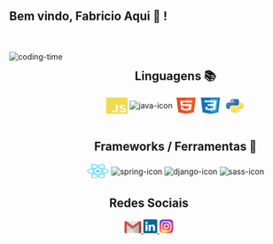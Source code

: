 ## Bem vindo, Fabricio Aqui :wave: !

<br>

<div  align="center"> 
  <div style="display: inline_block"><br>
    <img align="left" height="250" alt="coding-time" src="https://media.giphy.com/media/SWoSkN6DxTszqIKEqv/giphy.gif">
    <h2 align="center">Linguagens 📚</h2>
    <img align="center" height="30" width="40" alt="js-icon"  src="https://raw.githubusercontent.com/devicons/devicon/master/icons/javascript/javascript-plain.svg">
    <img align="center" height="40" width="50" alt="java-icon"  src="https://cdn.jsdelivr.net/gh/devicons/devicon/icons/java/java-original-wordmark.svg" />
    <img align="center" height="30" width="40" alt="html-icon" src="https://raw.githubusercontent.com/devicons/devicon/master/icons/html5/html5-original.svg">
    <img align="center" height="30" width="40" alt="css-icon" src="https://raw.githubusercontent.com/devicons/devicon/master/icons/css3/css3-original.svg">
    <img align="center" height="30" width="40" alt="python-icon" src="https://raw.githubusercontent.com/devicons/devicon/master/icons/python/python-original.svg">
   </div>
  
   <div><br>
    <h2 align="center">Frameworks / Ferramentas 🚀</h2>
    <img align="center" height="30" width="40" alt="react-icon" src="https://raw.githubusercontent.com/devicons/devicon/master/icons/react/react-original.svg">
    <img align="center" height="30" width="40" alt="spring-icon"  src="https://cdn.jsdelivr.net/gh/devicons/devicon/icons/spring/spring-original.svg">
    <img align="center" height="30" width="40" alt="django-icon" src="https://icongr.am/devicon/django-original.svg?size=128&color=currentColor">
    <img align="center" height="30" width="40" alt="sass-icon" src="https://cdn.jsdelivr.net/gh/devicons/devicon/icons/sass/sass-original.svg">
   </div>
   
 
    
  
  <h2 align="center">Redes Sociais </h2>
    <a href = "mailto: vianasfabricio@gmail.com">
      <img width="30" src="gmail.svg">
    </a>
    <a href = "https://www.linkedin.com/in/fabriciosviana/">
      <img width="25" src="linkedin.svg">
    </a>
    <a href = "https://www.instagram.com/devfabricioviana/">
      <img width="25" src="instagram.png">
    </a>
</div>
  
